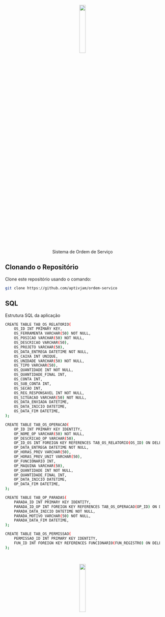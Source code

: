 <p align="center"><img src="https://github.com/user-attachments/assets/6e5de9e9-5e4e-45c9-b7d2-082fdfec102c" width="20%"></p>
<p align="center">Sistema de Ordem de Serviço</p>

## Clonando o Repositório
Clone este repositório usando o comando:
```bash
git clone https://github.com/aptivjam/ordem-servico
```

## SQL
Estrutura SQL da aplicação
```bash
CREATE TABLE TAB_OS_RELATORIO(
	OS_ID INT PRIMARY KEY,
	OS_FERRAMENTA VARCHAR(50) NOT NULL,
	OS_POSICAO VARCHAR(50) NOT NULL,
	OS_DESCRICAO VARCHAR(50),
	OS_PROJETO VARCHAR(50),
	OS_DATA_ENTREGA DATETIME NOT NULL,
	OS_CAIXA INT UNIQUE,
	OS_UNIDADE VARCHAR(50) NOT NULL,
	OS_TIPO VARCHAR(50),
	OS_QUANTIDADE INT NOT NULL,
	OS_QUANTIDADE_FINAL INT,
	OS_CONTA INT,
	OS_SUB_CONTA INT,
	OS_SECAO INT,
	OS_REG_RESPONSAVEL INT NOT NULL,
	OS_SITUACAO VARCHAR(50) NOT NULL,
	OS_DATA_ENVIADA DATETIME,
	OS_DATA_INICIO DATETIME,
	OS_DATA_FIM DATETIME,
);

CREATE TABLE TAB_OS_OPERACAO(
	OP_ID INT PRIMARY KEY IDENTITY,
	OP_NOME_OP VARCHAR(50) NOT NULL,
	OP_DESCRICAO_OP VARCHAR(50),
	OP_ID_OS INT FOREIGN KEY REFERENCES TAB_OS_RELATORIO(OS_ID) ON DELETE CASCADE NOT NULL,
	OP_DATA_ENTREGA DATETIME NOT NULL,
	OP_HORAS_PREV VARCHAR(50),
	OP_HORAS_PREV_UNIT VARCHAR(50),
	OP_FUNCIONARIO INT,
	OP_MAQUINA VARCHAR(50),
	OP_QUANTIDADE INT NOT NULL,
	OP_QUANTIDADE_FINAL INT,
	OP_DATA_INICIO DATETIME,
	OP_DATA_FIM DATETIME,
);

CREATE TABLE TAB_OP_PARADAS(
	PARADA_ID INT PRIMARY KEY IDENTITY,
	PARADA_ID_OP INT FOREIGN KEY REFERENCES TAB_OS_OPERACAO(OP_ID) ON DELETE CASCADE,
	PARADA_DATA_INICIO DATETIME NOT NULL,
	PARADA_MOTIVO VARCHAR(50) NOT NULL,
	PARADA_DATA_FIM DATETIME,
);

CREATE TABLE TAB_OS_PERMISSAO(
	PERMISSAO_ID INT PRIMARY KEY IDENTITY,
	FUN_ID INT FOREIGN KEY REFERENCES FUNCIONARIO(FUN_REGISTRO) ON DELETE CASCADE,
);
```
<br>
<p align="center"><img src="https://github.com/user-attachments/assets/bb4c0c56-bf3e-4471-9d88-8056135c8f9f" width="20%"></p>

